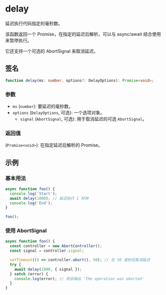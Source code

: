 # delay

延迟执行代码指定的毫秒数。

该函数返回一个 Promise，在指定的延迟后解析，可以与 async/await 结合使用来暂停执行。

它还支持一个可选的 AbortSignal 来取消延迟。

## 签名

```typescript
function delay(ms: number, options?: DelayOptions): Promise<void>;
```

### 参数

- `ms` (`number`): 要延迟的毫秒数。
- `options` (`DelayOptions`, 可选): 一个选项对象。
  - `signal` (`AbortSignal`, 可选): 用于取消延迟的可选 `AbortSignal`。

### 返回值

(`Promise<void>`): 在指定延迟后解析的 Promise。

## 示例

### 基本用法

```typescript
async function foo() {
  console.log('Start');
  await delay(1000); // 延迟执行 1 秒钟
  console.log('End');
}

foo();
```

### 使用 AbortSignal

```typescript
async function foo() {
  const controller = new AbortController();
  const signal = controller.signal;

  setTimeout(() => controller.abort(), 50); // 在 50 毫秒后取消延迟
  try {
    await delay(1000, { signal });
  } catch (error) {
    console.log(error); // 将会输出 'The operation was aborted'
  }
}
```
